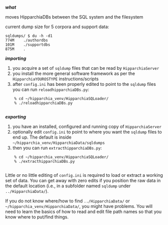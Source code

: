 ***what***

moves HipparchiaDBs between the SQL system and the filesystem

current dump size for 5 corpora and support data:

    sqldumps/ $ du -h -d1
    774M	./authordbs
    101M	./supportdbs
    875M	.


***importing***

1. you acquire a set of `sqldump` files that can be read by `HipparchiaServer`
1. you install the more general software framework as per the `HipparchiaYOUROSTYPE` instructions/scripts
1. after `config.ini` has been properly edited to point to the `sqldump` files you can run `reloadhipparchiaDBs.py`:

```
    % cd ~/hipparchia_venv/HipparchiaSQLoader/
    % ./reloadhipparchiaDBs.py
    
```

***exporting***

1. you have an installed, configured and running copy of `HipparchiaServer`
1. optionally edit `config.ini` to point to where you want the `sqldump` files to end up. The default is inside `~/hipparchia_venv/HipparchiaData/sqldumps`
1. then you can run `extracthipparchiaDBs.py`:

```
    % cd ~/hipparchia_venv/HipparchiaSQLoader/
    % ./extracthipparchiaDBs.py
    
```

Little or no little editing of `config.ini` is required to load or extract a working set of data. You can get away with zero edits if you position the raw data in the default location
(i.e., in a subfolder named `sqldump` under `../HipparchiaData/`). 

If you do not know where/how to find `../HipparchiaData/` or `~/hipparchia_venv/HipparchiaData/`, you might have problems. You will need to learn the basics of how to read and edit file path names so that you know where to put/find things.
